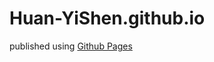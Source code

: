 # Huan-YiShen.github.io

published using [Github Pages](https://docs.github.com/en/pages/quickstart)

